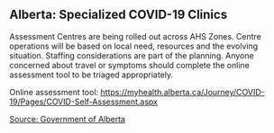 ## Alberta: Specialized COVID-19 Clinics

Assessment Centres are being rolled out across AHS Zones. Centre operations will be based on local need, resources and the evolving situation. Staffing considerations are part of the planning. Anyone concerned about travel or symptoms should complete the online assessment tool to be triaged appropriately.

Online assessment tool: https://myhealth.alberta.ca/Journey/COVID-19/Pages/COVID-Self-Assessment.aspx

[Source: Government of Alberta](https://www.albertahealthservices.ca/assets/info/ppih/if-ppih-covid-19-primary-care-faq.pdf)
